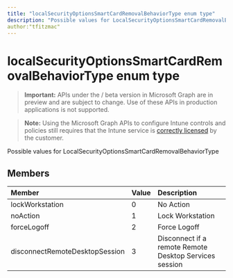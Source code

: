 ```yaml
---
title: "localSecurityOptionsSmartCardRemovalBehaviorType enum type"
description: "Possible values for LocalSecurityOptionsSmartCardRemovalBehaviorType"
author:"tfitzmac"
---
```


# localSecurityOptionsSmartCardRemovalBehaviorType enum type

> **Important:** APIs under the / beta version in Microsoft Graph are in preview and are subject to change. Use of these APIs in production applications is not supported.

> **Note:** Using the Microsoft Graph APIs to configure Intune controls and policies still requires that the Intune service is [correctly licensed](https://go.microsoft.com/fwlink/?linkid=839381) by the customer.

Possible values for LocalSecurityOptionsSmartCardRemovalBehaviorType
## Members
|Member|Value|Description|
|:---|:---|:---|
|lockWorkstation|0|No Action|
|noAction|1|Lock Workstation|
|forceLogoff|2|Force Logoff|
|disconnectRemoteDesktopSession|3|Disconnect if a remote Remote Desktop Services session|






